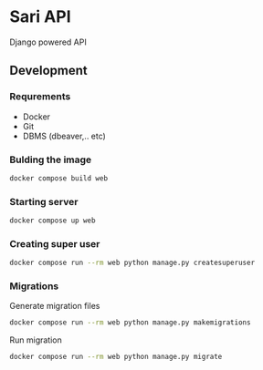 # Sari API
Django powered API

## Development
### Requrements
- Docker
- Git
- DBMS (dbeaver,.. etc)

### Bulding the image
```bash
docker compose build web
```
### Starting server
```bash
docker compose up web
```
### Creating super user
```bash
docker compose run --rm web python manage.py createsuperuser
```
### Migrations
Generate migration files
```bash
docker compose run --rm web python manage.py makemigrations
```
Run migration
```bash
docker compose run --rm web python manage.py migrate
```
